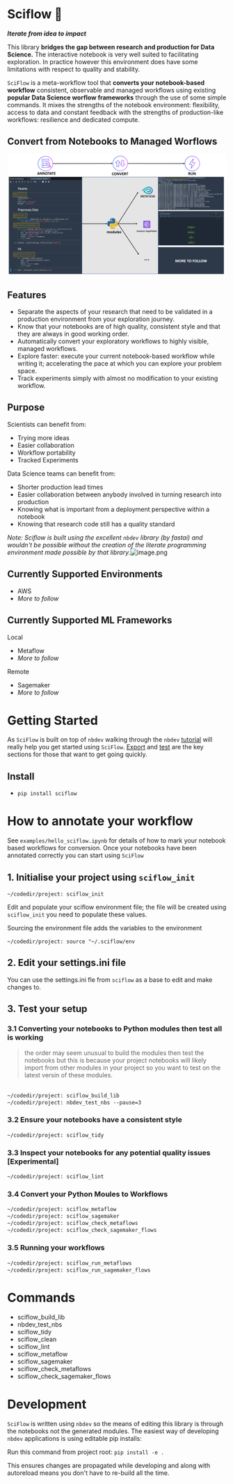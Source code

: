 # Sciflow 🔬
***Iterate from idea to impact***


This library **bridges the gap between research and production for Data Science.** The interactive notebook is very well suited to facilitating exploration. In practice however this environment does have some limitations with respect to quality and stability. 

`SciFlow` is a meta-workflow tool that **converts your notebook-based workflow** consistent, observable and managed workflows using existing **popular Data Science worflow frameworks** through the use of some simple commands. It mixes the strengths of the notebook environment: flexibility, access to data and constant feedback with the strengths of production-like workflows: resilience and dedicated compute.

## Convert from Notebooks to Managed Worflows

![`SciFlow` 🔬](img/sciflow_banner.PNG)

## Features
* Separate the aspects of your research that need to be validated in a production environment from your exploration journey.
* Know that your notebooks are of high quality, consistent style and that they are always in good working order.
* Automatically convert your exploratory workflows to highly visible, managed workflows.
* Explore faster: execute your current notebook-based workflow while writing it; accelerating the pace at which you can explore your problem space.
* Track experiments simply with almost no modification to your existing workflow.

## Purpose
Scientists can benefit from:
* Trying more ideas
* Easier collaboration
* Workflow portability
* Tracked Experiments

Data Science teams can benefit from:
* Shorter production lead times
* Easier collaboration between anybody involved in turning research into production
* Knowing what is important from a deployment perspective within a notebook
* Knowing that research code still has a quality standard

*Note: Sciflow is built using the excellent `nbdev` library (by fastai) and wouldn't be possible without the creation of the literate programming environment made possible by that library.*![image.png](attachment:image.png)

## Currently Supported Environments

* AWS
* *More to follow*

## Currently Supported ML Frameworks

Local
* Metaflow
* *More to follow*

Remote
* Sagemaker
* *More to follow*

# Getting Started

As `SciFlow` is built on top of `nbdev` walking through the `nbdev` [tutorial](https://nbdev.fast.ai/tutorial.html) will really help you get started using `SciFlow`. [Export](https://nbdev.fast.ai/export.html) and [test](https://nbdev.fast.ai/test.html) are the key sections for those that want to get going quickly.

## Install

* `pip install sciflow`

# How to annotate your workflow

See `examples/hello_sciflow.ipynb` for details of how to mark your notebook based workflows for conversion. Once your notebooks have been annotated correctly you can start using `SciFlow`

## 1. Initialise your project using `sciflow_init`

```console
~/codedir/project: sciflow_init
```

Edit and populate your sciflow environment file; the file will be created using `sciflow_init` you need to populate these values.

Sourcing the environment file adds the variables to the environment

```console
~/codedir/project: source "~/.sciflow/env
```

## 2. Edit your settings.ini file

You can use the settings.ini fle from `sciflow` as a base to edit and make changes to.

## 3. Test your setup

### 3.1 Converting your notebooks to Python modules then test all is working

> the order may seem unusual to build the modules then test the notebooks but this is because your project notebooks will likely import from other modules in your project so you want to test on the latest versin of these modules. 

```console

~/codedir/project: sciflow_build_lib
~/codedir/project: nbdev_test_nbs --pause=3
```

### 3.2 Ensure your notebooks have a consistent style

```console
~/codedir/project: sciflow_tidy
```

### 3.3 Inspect your notebooks for any potential quality issues [Experimental]

```console
~/codedir/project: sciflow_lint
```

### 3.4 Convert your Python Moules to Workflows

```console
~/codedir/project: sciflow_metaflow
~/codedir/project: sciflow_sagemaker
~/codedir/project: sciflow_check_metaflows
~/codedir/project: sciflow_check_sagemaker_flows
```

### 3.5 Running your workflows

```console
~/codedir/project: sciflow_run_metaflows
~/codedir/project: sciflow_run_sagemaker_flows
```


# Commands
       
* sciflow_build_lib
* nbdev_test_nbs
* sciflow_tidy
* sciflow_clean
* sciflow_lint
* sciflow_metaflow
* sciflow_sagemaker
* sciflow_check_metaflows
* sciflow_check_sagemaker_flows

# Development

`SciFlow` is written using `nbdev` so the means of editing this library is through the notebooks not the generated modules. The easiest way of developing `nbdev` applications is using editable pip installs:

Run this command from project root: `pip install -e .`

This ensures changes are propagated while developing and along with autoreload means you don't have to re-build all the time.
